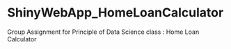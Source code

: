 # ShinyWebApp_HomeLoanCalculator
Group Assignment for Principle of Data Science class : Home Loan Calculator
